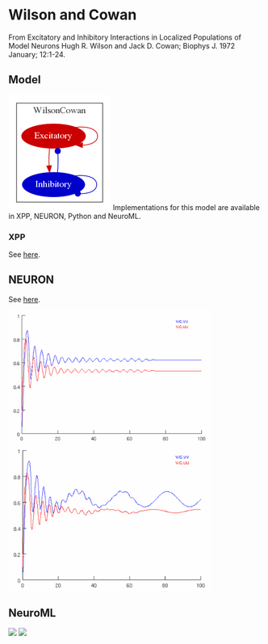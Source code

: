 # Wilson and Cowan
From Excitatory and Inhibitory Interactions in Localized Populations of Model Neurons
Hugh R. Wilson and Jack D. Cowan; Biophys J. 1972 January; 12:1-24.

## Model
![](NeuroML2/img/WC.gv.png)
Implementations for this model are available in XPP, NEURON, Python and NeuroML.

### XPP
See [here](XPP).

## NEURON
See [here](NEURON).
<p float="left">
   <img src="NEURON/img/NEURON_no_drive_rate.png" width="400" />
   <img src="NEURON/img/NEURON_driven_rate.png" width="400" />
</p>

## NeuroML
<p float="left">
  <img src="NeuroML/img/NeuroML_no_drive.png" width="400" />
  <img src="NeuroML/img/NeuroML_driven.png" width="400" />
</p>

